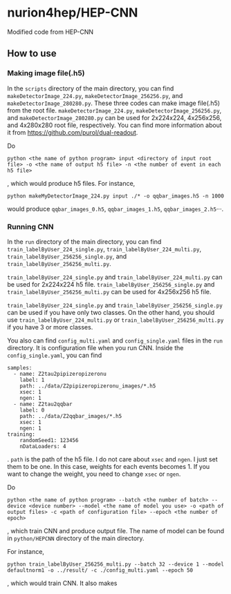 # nurion4hep/HEP-CNN
Modified code from HEP-CNN

## How to use
### Making image file(.h5)
In the `scripts` directory of the main directory, you can find `makeDetectorImage_224.py`, `makeDetectorImage_256256.py`, and `makeDetectorImage_280280.py`.
These three codes can make image file(.h5) from the root file. `makeDetectorImage_224.py`, `makeDetectorImage_256256.py`, and `makeDetectorImage_280280.py` can be used for 2x224x224, 4x256x256, and 4x280x280 root file, respectively. You can find more information about it from https://github.com/purol/dual-readout.

Do

    python <the name of python program> input <directory of input root file> -o <the name of output h5 file> -n <the number of event in each h5 file>

, which would produce h5 files. For instance,

    python makeMyDetectorImage_224.py input ./* -o qqbar_images.h5 -n 1000

would produce `qqbar_images_0.h5`, `qqbar_images_1.h5`, `qqbar_images_2.h5`···.

### Running CNN
In the `run` directory of the main directory, you can find `train_labelByUser_224_single.py`, `train_labelByUser_224_multi.py`, `train_labelByUser_256256_single.py`, and `train_labelByUser_256256_multi.py`.

`train_labelByUser_224_single.py` and `train_labelByUser_224_multi.py` can be used for 2x224x224 h5 file. `train_labelByUser_256256_single.py` and `train_labelByUser_256256_multi.py` can be used for 4x256x256 h5 file.

`train_labelByUser_224_single.py` and `train_labelByUser_256256_single.py` can be used if you have only two classes. On the other hand, you should use `train_labelByUser_224_multi.py` or `train_labelByUser_256256_multi.py` if you have 3 or more classes.

You also can find `config_multi.yaml` and `config_single.yaml` files in the `run` directory. It is configuration file when you run CNN. Inside the `config_single.yaml`, you can find

    samples:
      - name: Z2tau2pipizeropizeronu
        label: 1
        path: ../data/Z2pipizeropizeronu_images/*.h5
        xsec: 1
        ngen: 1
      - name: Z2tau2qqbar
        label: 0
        path: ../data/Z2qqbar_images/*.h5
        xsec: 1
        ngen: 1
    training:
        randomSeed1: 123456
        nDataLoaders: 4
. `path` is the path of the h5 file. I do not care about `xsec` and `ngen`. I just set them to be one. In this case, weights for each events becomes 1. If you want to change the weight, you need to change `xsec` or `ngen`.

Do

    python <the name of python program> --batch <the number of batch> --device <device number> --model <the name of model you use> -o <path of output files> -c <path of configuration file> --epoch <the number of epoch>

, which train CNN and produce output file. The name of model can be found in `python/HEPCNN` directory of the main directory.

For instance,

    python train_labelByUser_256256_multi.py --batch 32 --device 1 --model defaultnorm1 -o ../result/ -c ./config_multi.yaml --epoch 50

, which would train CNN. It also makes 
